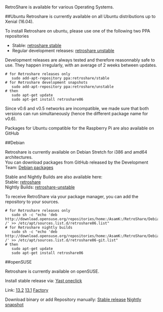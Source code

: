 RetroShare is available for various Operating Systems. 

##Ubuntu
Retroshare is currently available on all Ubuntu distributions up to Xenial (16.04).

To install Retroshare on ubuntu, please use one of the following two PPA repositories

 - Stable: [retroshare stable](https://launchpad.net/~retroshare/+archive/ubuntu/stable)
 - Regular development releases: [retroshare unstable](https://launchpad.net/~retroshare/+archive/ubuntu/unstable)

Development releases are always tested and therefore reasonnably safe to use. They happen irregularly, with an average of 2 weeks between updates.

    # for Retroshare releases only
       sudo add-apt-repository ppa:retroshare/stable
    # for Retroshare development snapshots
       sudo add-apt-repository ppa:retroshare/unstable
    # then
       sudo apt-get update
       sudo apt-get install retroshare06

Since v0.6 and v0.5 networks are incompatible, we made sure that both versions can run simultaneously (hence the different package name for v0.6).

Packages for Ubuntu compatible for the Raspberry Pi are also available on GitHub

##Debian

Retroshare is currently available on Debian Stretch for i386 and amd64 architectures.  
You can download packages from GitHub released by the Development Team: [Debian packages](https://github.com/RetroShare/RetroShare/releases/)  

Stable and Nightly Builds are also available here:  
Stable: [retroshare](https://software.opensuse.org/download.html?project=home%3AAsamK%3ARetroShare&package=retroshare06)  
Nightly Builds: [retroshare-unstable](https://software.opensuse.org/download.html?project=home%3AAsamK%3ARetroShare&package=retroshare06-git)  

To receive RetroShare via your package manager, you can add the repository to your sources.

    # for Retroshare releases only
       sudo sh -c "echo 'deb http://download.opensuse.org/repositories/home:/AsamK:/RetroShare/Debian_8.0/ /' >> /etc/apt/sources.list.d/retroshare06.list"
    # for Retroshare nightly builds
       sudo sh -c "echo 'deb http://download.opensuse.org/repositories/home:/AsamK:/RetroShare/Debian_8.0/ /' >> /etc/apt/sources.list.d/retroshare06-git.list"
    # then
       sudo apt-get update
       sudo apt-get install retroshare06


##openSUSE

Retroshare is currently available on openSUSE.

Install stable release via: [Yast oneclick]()

Link: [13.2](http://software.opensuse.org/ymp/home:AsamK:RetroShare/openSUSE_13.2/retroshare06.ymp)    [13.1](http://software.opensuse.org/ymp/home:AsamK:RetroShare/openSUSE_13.1/retroshare06.ymp)    [Factory](http://software.opensuse.org/ymp/home:AsamK:RetroShare/openSUSE_Factory/retroshare06.ymp)

Download binary or add Repository manually:
[Stable release](https://software.opensuse.org/download.html?project=home%3AAsamK%3ARetroShare&package=retroshare06)    [Nightly snapshot](https://software.opensuse.org/download.html?project=home%3AAsamK%3ARetroShare&package=retroshare06-git)

